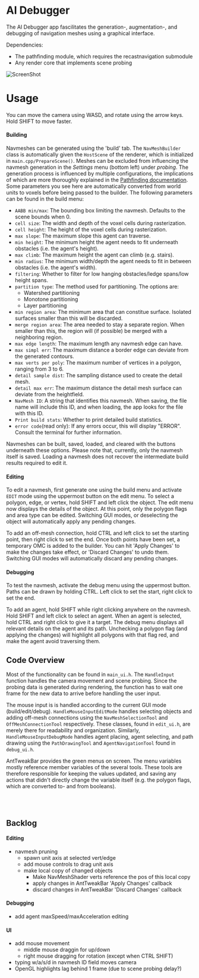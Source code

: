 # AI Debugger
The AI Debugger app fascilitates the generation-, augmentation-, and debugging of navigation meshes using a graphical interface.

Dependencies:
* The pathfinding module, which requires the recastnavigation submodule
* Any render core that implements scene probing

![ScreenShot](../../screenshots/ai_debugger.png)

# Usage

You can move the camera using WASD, and rotate using the arrow keys. Hold SHIFT to move faster.

#### Building

Navmeshes can be generated using the 'build' tab. The `NavMeshBuilder` class is automatically given the `HostScene` of the renderer, which is initialized in `main.cpp/PrepareScene()`. Meshes can be excluded from influencing the navmesh generation in the *Settings* menu (bottom left) under *probing*. The generation process is influenced by multiple configurations, the implications of which are more thoroughly explained in the [Pathfinding documentation](../../lib/PathFinding/README.md). Some parameters you see here are automatically converted from world units to voxels before being passed to the builder. The following parameters can be found in the build menu:

* `AABB min/max`: The bounding box limiting the navmesh. Defaults to the scene bounds when 0.
* `cell size`: The width and depth of the voxel cells during rasterization.
* `cell height`: The height of the voxel cells during rasterization.
* `max slope`: The maximum slope this agent can traverse.
* `min height`: The minimum height the agent needs to fit underneath obstacles (i.e. the agent's height).
* `max climb`: The maximum height the agent can climb (e.g. stairs).
* `min radius`: The minimum width/depth the agent needs to fit in between obstacles (i.e. the agent's width).
* `filtering`: Whether to filter for low hanging obstacles/ledge spans/low height spans.
* `partition type`: The method used for partitioning. The options are:
    * Watershed partitioning
    * Monotone partitioning
    * Layer partitioning
* `min region area`: The minimum area that can constitue surface. Isolated surfaces smaller than this will be discarded.
* `merge region area`: The area needed to stay a separate region. When smaller than this, the region will (if possible) be merged with a neighboring region.
* `max edge length`: The maximum length any navmesh edge can have.
* `max simpl err`: The maximum distance a border edge can deviate from the generated contours.
* `max verts per poly`: The maximum number of vertices in a polygon, ranging from 3 to 6.
* `detail sample dist`: The sampling distance used to create the detail mesh.
* `detail max err`: The maximum distance the detail mesh surface can deviate from the heightfield.
* `NavMesh ID`: A string that identifies this navmesh. When saving, the file name will include this ID, and when loading, the app looks for the file with this ID.
* `Print build stats`: Whether to print detailed build statistics.
* `error code`(read only): If any errors occur, this will display "ERROR". Consult the terminal for further information.

Navmeshes can be built, saved, loaded, and cleared with the buttons underneath these options. Please note that, currently, only the navmesh itself is saved. Loading a navmesh does not recover the intermediate build results required to edit it.

#### Editing

To edit a navmesh, first generate one using the build menu and activate `EDIT` mode using the uppermost button on the edit menu. To select a polygon, edge, or vertex, hold SHIFT and left click the object. The edit menu now displays the details of the object. At this point, only the polygon flags and area type can be edited. Switching GUI modes, or deselecting the object will automatically apply any pending changes.

To add an off-mesh connection, hold CTRL and left click to set the starting point, then right click to set the end. Once both points have been set, a temporary OMC is added to the builder. You can hit 'Apply Changes' to make the changes take effect, or 'Discard Changes' to undo them. Switching GUI modes will automatically discard any pending changes.

#### Debugging

To test the navmesh, activate the debug menu using the uppermost button. Paths can be drawn by holding CTRL. Left click to set the start, right click to set the end.

To add an agent, hold SHIFT while right clicking anywhere on the navmesh. Hold SHIFT and left click to select an agent. When an agent is selected, hold CTRL and right click to give it a target. The debug menu displays all relevant details on the agent and its path. Unchecking a polygon flag (and applying the changes) will highlight all polygons with that flag red, and make the agent avoid traversing them.

## Code Overview
Most of the functionality can be found in `main_ui.h`. The `HandleInput` function handles the camera movement and scene probing. Since the probing data is generated during rendering, the function has to wait one frame for the new data to arrive before handling the user input.

The mouse input is is handled according to the current GUI mode (build/edit/debug). `HandleMouseInputEditMode` handles selecting objects and adding off-mesh connections using the `NavMeshSelectionTool` and `OffMeshConnectionTool` respectively. These classes, found in `edit_ui.h`, are merely there for readability and organization. Similarly, `HandleMouseInputDebugMode` handles agent placing, agent selecting, and path drawing using the `PathDrawingTool` and `AgentNavigationTool` found in `debug_ui.h`.

AntTweakBar provides the green menus on screen. The menu variables mostly reference member variables of the several tools. These tools are therefore responsible for keeping the values updated, and saving any actions that didn't directly change the variable itself (e.g. the polygon flags, which are converted to- and from booleans).

<br/>
<br/>

## Backlog

#### Editing
* navmesh pruning
    * spawn unit axis at selected vert/edge
    * add mouse controls to drag unit axis
    * make local copy of changed objects
        * Make NavMeshShader verts reference the pos of this local copy
        * apply changes in AntTweakBar 'Apply Changes' callback
        * discard changes in AntTweakBar 'Discard Changes' callback

#### Debugging
* add agent maxSpeed/maxAcceleration editing

#### UI
* add mouse movement
    * middle mouse draggin for up/down
    * right mouse dragging for rotation (except when CTRL SHIFT)
* typing w/a/s/d in navmesh ID field moves camera
* OpenGL highlights lag behind 1 frame (due to scene probing delay?)
